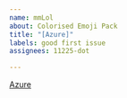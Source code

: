 ```yaml
---
name: mmLol
about: Colorised Emoji Pack
title: "[Azure]"
labels: good first issue
assignees: 11225-dot

---
```


[Azure](https://discord.gg/hgh7qgZ)
